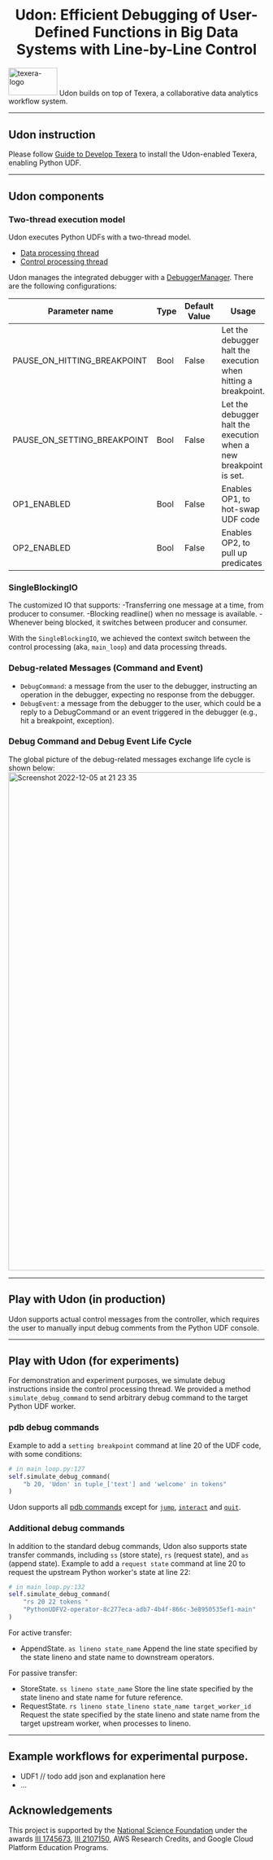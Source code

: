 <h1 align="center">Udon: Efficient Debugging of User-Defined Functions in Big Data Systems with Line-by-Line Control</h1>

<img src="core/new-gui/src/assets/logos/full_logo_small.png" alt="texera-logo" width="96px" height="54.5px"/> Udon builds on top of Texera, a collaborative data analytics workflow system.

***

## Udon instruction

Please follow [Guide to Develop Texera](https://github.com/Texera/texera/wiki/Guide-for-Developers) to install the
Udon-enabled Texera, enabling Python UDF.

***

## Udon components

### Two-thread execution model
Udon executes Python UDFs with a two-thread model.

- [Data processing thread](https://github.com/Texera/Udon/blob/master/core/amber/src/main/python/core/runnables/data_processor.py)
- [Control processing thread](https://github.com/Texera/Udon/blob/master/core/amber/src/main/python/core/runnables/main_loop.py)

Udon manages the integrated debugger with
a [DebuggerManager](https://github.com/Texera/Udon/blob/master/core/amber/src/main/python/core/architecture/managers/debug_manager.py).
There are the following configurations:

| Parameter name              | Type | Default Value | Usage                                                        |
|-----------------------------|------|---------------|--------------------------------------------------------------|
| PAUSE_ON_HITTING_BREAKPOINT | Bool | False         | Let the debugger halt the execution when hitting a breakpoint. |
| PAUSE_ON_SETTING_BREAKPOINT | Bool | False         | Let the debugger halt the execution when a new breakpoint is set. |
| OP1_ENABLED                 | Bool | False         | Enables OP1, to hot-swap UDF code                            |
| OP2_ENABLED                 | Bool | False         | Enables OP2, to pull up predicates                           |

### SingleBlockingIO
The customized IO that supports:
-Transferring one message at a time, from producer to consumer.
-Blocking readline() when no message is available.
-Whenever being blocked, it switches between producer and consumer.

With the `SingleBlockingIO`, we achieved the context switch between the control processing (aka, `main_loop`) and data processing threads.

### Debug-related Messages (Command and Event)
- `DebugCommand`: a message from the user to the debugger, instructing an operation in the debugger, expecting no response from the debugger.
- `DebugEvent`: a message from the debugger to the user, which could be a reply to a DebugCommand or an event triggered in the debugger (e.g., hit a breakpoint, exception).

### Debug Command and Debug Event Life Cycle
The global picture of the debug-related messages exchange life cycle is shown below:
<img width="979" alt="Screenshot 2022-12-05 at 21 23 35" src="https://user-images.githubusercontent.com/17627829/205823569-00e1a53a-90f5-43c1-a686-77187343d4c7.png">

***

## Play with Udon (in production)


Udon supports actual control messages from the controller, which requires the user to manually input debug comments from
the Python UDF console. 

***

## Play with Udon (for experiments)
For demonstration and experiment purposes, we simulate debug instructions inside the control
processing thread. We provided a method `simulate_debug_command` to send arbitrary debug command to the target Python
UDF worker.

### pdb debug commands

Example to add a `setting breakpoint` command at line 20 of the UDF code, with some conditions:

```python
# in main_loop.py:127
self.simulate_debug_command(
    "b 20, 'Udon' in tuple_['text'] and 'welcome' in tokens"
)
```

Udon supports all [pdb commands](https://www.google.com/search?client=safari&rls=en&q=pdb+commands&ie=UTF-8&oe=UTF-8)
except
for [`jump`](https://www.google.com/search?client=safari&rls=en&q=pdb+commands&ie=UTF-8&oe=UTF-8), [`interact`](https://docs.python.org/3/library/pdb.html#pdbcommand-interact)
and [`quit`](https://docs.python.org/3/library/pdb.html#pdbcommand-quit).

### Additional debug commands

In addition to the standard debug commands, Udon also supports state transfer commands, including `ss` (store
state), `rs` (request state), and `as` (append state).
Example to add a `request state` command at line 20 to request the upstream Python worker's state at line 22:

```python
# in main_loop.py:132
self.simulate_debug_command(
    "rs 20 22 tokens "
    "PythonUDFV2-operator-8c277eca-adb7-4b4f-866c-3e8950535ef1-main"
)
```
For active transfer:
- AppendState. `as lineno state_name` Append the line state specified by the state lineno and state name to downstream operators.

For passive transfer:
- StoreState. `ss lineno state_name` Store the line state specified by the state lineno and state name for future reference.
- RequestState. `rs lineno state_lineno state_name target_worker_id` Request the state specified by the state lineno and state name from the target upstream worker, when processes to lineno.



***

## Example workflows for experimental purpose.

- UDF1 // todo add json and explanation here
- ...



## Acknowledgements

This project is supported by the <a href="http://www.nsf.gov">National Science Foundation</a> under the
awards [III 1745673](https://www.nsf.gov/awardsearch/showAward?AWD_ID=1745673), [III 2107150](https://www.nsf.gov/awardsearch/showAward?AWD_ID=2107150),
AWS Research Credits, and Google Cloud Platform Education Programs.

